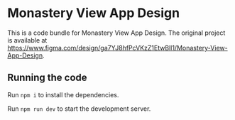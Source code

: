 
  # Monastery View App Design

  This is a code bundle for Monastery View App Design. The original project is available at https://www.figma.com/design/ga7YJ8hfPcVKzZ1EtwBll1/Monastery-View-App-Design.

  ## Running the code

  Run `npm i` to install the dependencies.

  Run `npm run dev` to start the development server.
  